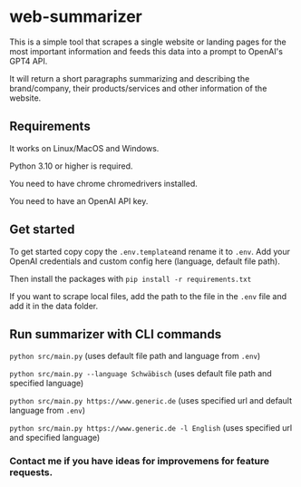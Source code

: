 # web-summarizer

This is a simple tool that scrapes a single website or landing pages for the most important information and feeds this data into a prompt to OpenAI's GPT4 API.

It will return a short paragraphs summarizing and describing the brand/company, their products/services and other information of the website.

## Requirements
It works on Linux/MacOS and Windows. 

Python 3.10 or higher is required.

You need to have chrome chromedrivers installed.

You need to have an OpenAI API key.

## Get started

To get started copy copy the ``.env.template``and rename it to ``.env``. Add your OpenAI credentials and custom config here (language, default file path).

Then install the packages with ``pip install -r requirements.txt``

If you want to scrape local files, add the path to the file in the ``.env`` file and add it in the data folder.

## Run summarizer with CLI commands

``python src/main.py`` (uses default file path and language from ``.env``)

``python src/main.py --language Schwäbisch`` (uses default file path and specified language)

``python src/main.py https://www.generic.de`` (uses specified url and default language from ``.env``)

``python src/main.py https://www.generic.de -l English`` (uses specified url and specified language)

### Contact me if you have ideas for improvemens for feature requests.